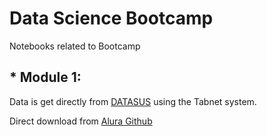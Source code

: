 # Data Science Bootcamp
Notebooks related to Bootcamp

## * Module 1:

Data is get directly from [DATASUS](http://www2.datasus.gov.br/DATASUS/index.php?area=0202&id=11633&VObj=http://tabnet.datasus.gov.br/cgi/deftohtm.exe?sih/cnv/qi) using the Tabnet system.

Direct download from [Alura Github](https://github.com/alura-cursos/agendamento-hospitalar/tree/main/dados)


